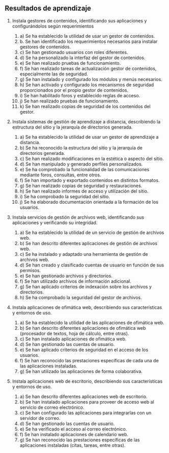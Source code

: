 ## Resultados de aprendizaje

1. Instala gestores de contenidos, identificando sus aplicaciones y configurándolos según requerimientos
   1. a) Se ha establecido la utilidad de usar un gestor de contenidos.
   2. b. Se han identificado los requerimientos necesarios para instalar gestores de contenidos.
   3. c) Se han gestionado usuarios con roles diferentes.
   4. d) Se ha personalizado la interfaz del gestor de contenidos.
   5. e) Se han realizado pruebas de funcionamiento.
   6. f) Se han realizado tareas de actualización gestor de contenidos, especialmente las de seguridad.
   7. g) Se han instalado y configurado los módulos y menús necesarios.
   8. h) Se han activado y configurado los mecanismos de seguridad proporcionados por el propio gestor de contenidos.
   9. i) Se han habilitado foros y establecido reglas de acceso.
   10. j) Se han realizado pruebas de funcionamiento.
   11. k) Se han realizado copias de seguridad de los contenidos del gestor.

2. Instala sistemas de gestión de aprendizaje a distancia, describiendo la estructura del sitio y la jerarquía de directorios generada.
   1. a) Se ha establecido la utilidad de usar un gestor de aprendizaje a distancia.
   2. b) Se ha reconocido la estructura del sitio y la jerarquía de directorios generada.
   3. c) Se han realizado modificaciones en la estética o aspecto del sitio.
   4. d) Se han manipulado y generado perfiles personalizados.
   5. e) Se ha comprobado la funcionalidad de las comunicaciones mediante foros, consultas, entre otros.
   6. f) Se han importado y exportado contenidos en distintos formatos.
   7. g) Se han realizado copias de seguridad y restauraciones.
   8. h) Se han realizado informes de acceso y utilización del sitio.
   9. i) Se ha comprobado la seguridad del sitio.
   10. j) Se ha elaborado documentación orientada a la formación de los usuarios.

3. Instala servicios de gestión de archivos web, identificando sus aplicaciones y verificando su integridad.
   1. a) Se ha establecido la utilidad de un servicio de gestión de archivos web.
   2. b) Se han descrito diferentes aplicaciones de gestión de archivos web.
   3. c) Se ha instalado y adaptado una herramienta de gestión de archivos web.
   4. d) Se han creado y clasificado cuentas de usuario en función de sus permisos.
   5. e) Se han gestionado archivos y directorios.
   6. f) Se han utilizado archivos de información adicional.
   7. g) Se han aplicado criterios de indexación sobre los archivos y directorios.
   8. h) Se ha comprobado la seguridad del gestor de archivos.

4. Instala aplicaciones de ofimática web, describiendo sus características y entornos de uso.
   1. a) Se ha establecido la utilidad de las aplicaciones de ofimática web.
   2. b) Se han descrito diferentes aplicaciones de ofimática web (procesador de textos, hoja de cálculo, entre otras).
   3. c) Se han instalado aplicaciones de ofimática web.
   4. d) Se han gestionado las cuentas de usuario.
   5. e) Se han aplicado criterios de seguridad en el acceso de los usuarios.
   6. f) Se han reconocido las prestaciones específicas de cada una de las aplicaciones instaladas.
   7. g) Se han utilizado las aplicaciones de forma colaborativa.

5. Instala aplicaciones web de escritorio, describiendo sus características y entornos de uso.
   1. a) Se han descrito diferentes aplicaciones web de escritorio.
   2. b) Se han instalado aplicaciones para proveer de acceso web al servicio de correo electrónico.
   3. c) Se han configurado las aplicaciones para integrarlas con un servidor de correo.
   4. d) Se han gestionado las cuentas de usuario.
   5. e) Se ha verificado el acceso al correo electrónico.
   6. f) Se han instalado aplicaciones de calendario web.
   7. g) Se han reconocido las prestaciones específicas de las aplicaciones instaladas (citas, tareas, entre otras).

